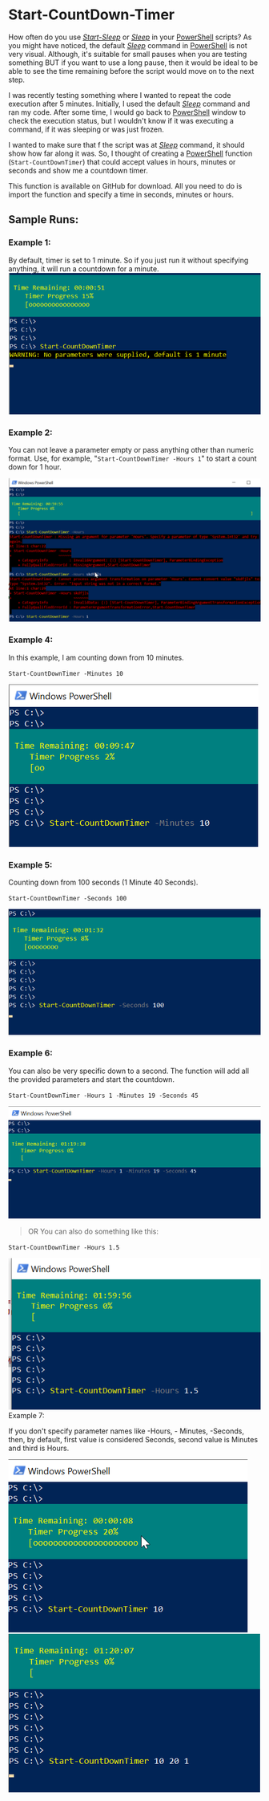 # Start-CountDown-Timer
How often do you use <a href="https://docs.microsoft.com/en-us/powershell/module/microsoft.powershell.utility/start-sleep?view=powershell-6" rel="noopener nofollow" target="_blank"><i>Start-Sleep</i></a> or <a href="https://docs.microsoft.com/en-us/powershell/module/microsoft.powershell.utility/start-sleep?view=powershell-6" rel="noopener nofollow" target="_blank"><em>Sleep</em></a> in your <a href="https://docs.microsoft.com/en-us/powershell/scripting/overview?view=powershell-6" rel="noopener nofollow" target="_blank">PowerShell</a> scripts? As you might have noticed, the default <a href="https://docs.microsoft.com/en-us/powershell/module/microsoft.powershell.utility/start-sleep?view=powershell-6" rel="noopener nofollow" target="_blank"><em>Sleep</em></a> command in <a href="https://docs.microsoft.com/en-us/powershell/scripting/overview?view=powershell-6" rel="noopener nofollow" target="_blank">PowerShell</a> is not very visual. Although, it's suitable for small pauses when you are testing something BUT if  you want to use a long pause, then it would be ideal to be able to see the time remaining before the script would move on to the next step.

I was recently testing something where I wanted to repeat the code execution after 5 minutes. Initially, I used the default <a href="https://docs.microsoft.com/en-us/powershell/module/microsoft.powershell.utility/start-sleep?view=powershell-6" rel="noopener nofollow" target="_blank"><em>Sleep</em></a> command and ran my code. After some time, I would go back to <a href="https://docs.microsoft.com/en-us/powershell/scripting/overview?view=powershell-6" rel="noopener nofollow" target="_blank">PowerShell</a> window to check the execution status, but I wouldn't know if it was executing a command, if it was sleeping or was just frozen. 

I wanted to make sure that f the script was at <a href="https://docs.microsoft.com/en-us/powershell/module/microsoft.powershell.utility/start-sleep?view=powershell-6" rel="noopener nofollow" target="_blank"><em>Sleep</em></a>  command,  it should show how far along it was. So, I thought of creating a <a href="https://docs.microsoft.com/en-us/powershell/scripting/overview?view=powershell-6" rel="noopener nofollow" target="_blank">PowerShell</a> function (`Start-CountDownTimer`) that could accept values in hours, minutes or seconds and show me a countdown timer.

This function is available on GitHub for download. All you need to do is import the function and specify a time in seconds, minutes or hours.

## Sample Runs:
### Example 1: 

By default, timer is set to 1 minute. So if you just run it without specifying anything, it will run a countdown for a minute.
![ScreenShot1](/Screenshots/1.png)

### Example 2:

You can not leave a parameter empty or pass anything other than numeric format. Use, for example, "`Start-CountDownTimer -Hours 1`" to start a count down for 1 hour.

![ScreenShot2](/Screenshots/2.png)
### Example 4:

In this example, I am counting down from 10 minutes.

`Start-CountDownTimer -Minutes 10`

![ScreenShot3](/Screenshots/3.png)
### Example 5:

Counting down from 100 seconds (1 Minute 40 Seconds).

`Start-CountDownTimer -Seconds 100`

![ScreenShot4](/Screenshots/4.png)
### Example 6:

You can also be very specific down to a second. The function will add all the provided parameters and start the countdown.

`Start-CountDownTimer -Hours 1 -Minutes 19 -Seconds 45`

![ScreenShot5](/Screenshots/5.png)
> OR
You can also do something like this:

`Start-CountDownTimer -Hours 1.5`

![ScreenShot6](/Screenshots/6.png)
Example 7:

If you don't specify parameter names like -Hours, - Minutes,  -Seconds, then, by default, first value is considered Seconds, second value is Minutes and third is Hours.

![ScreenShot7](/Screenshots/7.png)
![ScreenShot8](/Screenshots/8.png)
